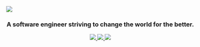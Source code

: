 <img src="https://drive.google.com/uc?export=view&id=1bJLGJcuwSisndenifOoqOS0H_kUEv1o6">

<h3 align="center">A software engineer striving to change the world for the better.</h3>

<p align="center">
  <a href="https://www.linkedin.com/in/elisabeth-gliddon/" target="_blank">
    <img src="https://img.shields.io/static/v1?label=|&message=LinkedIn&color=a3a7ee&style=for-the-badge&logo=linkedin&logo-color=FFFFFF"/>
  </a>
  <a href="https://twitter.com/LisOnthewebs" target="_blank">
    <img src="https://img.shields.io/static/v1?label=|&message=Twitter&color=a3a7ee&style=for-the-badge&logo=twitter&logo-color=FFFFFF"/>
  </a>
  <a href="https://elisabethgliddon.netlify.app/" target="_blank">
    <img src="https://img.shields.io/static/v1?label=|&message=Website&color=a3a7ee&style=for-the-badge&logo=netlify&logo-color=FFFFFF"/>
  </a>
<!--   <a href="#" target="_blank">
      <img src="https://img.shields.io/static/v1?label=|&message=ANGEL-LIST&color=a3a7ee&style=for-the-badge&logo=angellist&logo-color=FFFFFF"/>
  </a>
  <a href="#" target="_blank">
      <img src="https://img.shields.io/static/v1?label=|&message=RESUME&color=a3a7ee&style=flat-square&logo=netlify&logo-color=FFFFFF"/>
  </a> -->
</p>


<!-- 


- 🔭 I’m currently working on a **mental health app**

- 👨‍💻 Some of my projects are available at [https://elisabethgliddon.netlify.app/](https://elisabethgliddon.netlify.app/)

- 📫 How to reach me **Elisabeth.Gliddon@gmail.com**

<h3 align="left">Connect with me:</h3>
<p align="left">
<a href="https://twitter.com/lisonthewebs" target="blank"><img align="center" src="https://raw.githubusercontent.com/rahuldkjain/github-profile-readme-generator/master/src/images/icons/Social/twitter.svg" alt="lisonthewebs" height="30" width="40" /></a>
<a href="https://linkedin.com/in/@elisabeth-gliddon" target="blank"><img align="center" src="https://raw.githubusercontent.com/rahuldkjain/github-profile-readme-generator/master/src/images/icons/Social/linked-in-alt.svg" alt="@elisabeth-gliddon" height="30" width="40" /></a>
</p>

<h3 align="left">Languages and Tools:</h3>
<p align="left"> <a href="https://www.w3schools.com/css/" target="_blank" rel="noreferrer"> <img src="https://raw.githubusercontent.com/devicons/devicon/master/icons/css3/css3-original-wordmark.svg" alt="css3" width="40" height="40"/> </a> <a href="https://www.figma.com/" target="_blank" rel="noreferrer"> <img src="https://www.vectorlogo.zone/logos/figma/figma-icon.svg" alt="figma" width="40" height="40"/> </a> <a href="https://git-scm.com/" target="_blank" rel="noreferrer"> <img src="https://www.vectorlogo.zone/logos/git-scm/git-scm-icon.svg" alt="git" width="40" height="40"/> </a> <a href="https://www.w3.org/html/" target="_blank" rel="noreferrer"> <img src="https://raw.githubusercontent.com/devicons/devicon/master/icons/html5/html5-original-wordmark.svg" alt="html5" width="40" height="40"/> </a> <a href="https://developer.mozilla.org/en-US/docs/Web/JavaScript" target="_blank" rel="noreferrer"> <img src="https://raw.githubusercontent.com/devicons/devicon/master/icons/javascript/javascript-original.svg" alt="javascript" width="40" height="40"/> </a> <a href="https://nodejs.org" target="_blank" rel="noreferrer"> <img src="https://raw.githubusercontent.com/devicons/devicon/master/icons/nodejs/nodejs-original-wordmark.svg" alt="nodejs" width="40" height="40"/> </a> <a href="https://reactjs.org/" target="_blank" rel="noreferrer"> <img src="https://raw.githubusercontent.com/devicons/devicon/master/icons/react/react-original-wordmark.svg" alt="react" width="40" height="40"/> </a> </p> -->
